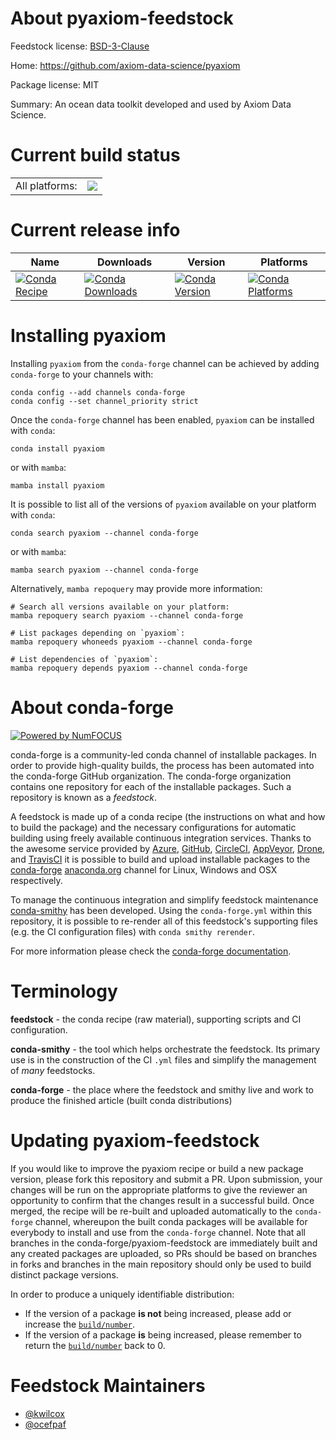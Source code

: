 About pyaxiom-feedstock
=======================

Feedstock license: [BSD-3-Clause](https://github.com/conda-forge/pyaxiom-feedstock/blob/main/LICENSE.txt)

Home: https://github.com/axiom-data-science/pyaxiom

Package license: MIT

Summary: An ocean data toolkit developed and used by Axiom Data Science.

Current build status
====================


<table><tr><td>All platforms:</td>
    <td>
      <a href="https://dev.azure.com/conda-forge/feedstock-builds/_build/latest?definitionId=3203&branchName=main">
        <img src="https://dev.azure.com/conda-forge/feedstock-builds/_apis/build/status/pyaxiom-feedstock?branchName=main">
      </a>
    </td>
  </tr>
</table>

Current release info
====================

| Name | Downloads | Version | Platforms |
| --- | --- | --- | --- |
| [![Conda Recipe](https://img.shields.io/badge/recipe-pyaxiom-green.svg)](https://anaconda.org/conda-forge/pyaxiom) | [![Conda Downloads](https://img.shields.io/conda/dn/conda-forge/pyaxiom.svg)](https://anaconda.org/conda-forge/pyaxiom) | [![Conda Version](https://img.shields.io/conda/vn/conda-forge/pyaxiom.svg)](https://anaconda.org/conda-forge/pyaxiom) | [![Conda Platforms](https://img.shields.io/conda/pn/conda-forge/pyaxiom.svg)](https://anaconda.org/conda-forge/pyaxiom) |

Installing pyaxiom
==================

Installing `pyaxiom` from the `conda-forge` channel can be achieved by adding `conda-forge` to your channels with:

```
conda config --add channels conda-forge
conda config --set channel_priority strict
```

Once the `conda-forge` channel has been enabled, `pyaxiom` can be installed with `conda`:

```
conda install pyaxiom
```

or with `mamba`:

```
mamba install pyaxiom
```

It is possible to list all of the versions of `pyaxiom` available on your platform with `conda`:

```
conda search pyaxiom --channel conda-forge
```

or with `mamba`:

```
mamba search pyaxiom --channel conda-forge
```

Alternatively, `mamba repoquery` may provide more information:

```
# Search all versions available on your platform:
mamba repoquery search pyaxiom --channel conda-forge

# List packages depending on `pyaxiom`:
mamba repoquery whoneeds pyaxiom --channel conda-forge

# List dependencies of `pyaxiom`:
mamba repoquery depends pyaxiom --channel conda-forge
```


About conda-forge
=================

[![Powered by
NumFOCUS](https://img.shields.io/badge/powered%20by-NumFOCUS-orange.svg?style=flat&colorA=E1523D&colorB=007D8A)](https://numfocus.org)

conda-forge is a community-led conda channel of installable packages.
In order to provide high-quality builds, the process has been automated into the
conda-forge GitHub organization. The conda-forge organization contains one repository
for each of the installable packages. Such a repository is known as a *feedstock*.

A feedstock is made up of a conda recipe (the instructions on what and how to build
the package) and the necessary configurations for automatic building using freely
available continuous integration services. Thanks to the awesome service provided by
[Azure](https://azure.microsoft.com/en-us/services/devops/), [GitHub](https://github.com/),
[CircleCI](https://circleci.com/), [AppVeyor](https://www.appveyor.com/),
[Drone](https://cloud.drone.io/welcome), and [TravisCI](https://travis-ci.com/)
it is possible to build and upload installable packages to the
[conda-forge](https://anaconda.org/conda-forge) [anaconda.org](https://anaconda.org/)
channel for Linux, Windows and OSX respectively.

To manage the continuous integration and simplify feedstock maintenance
[conda-smithy](https://github.com/conda-forge/conda-smithy) has been developed.
Using the ``conda-forge.yml`` within this repository, it is possible to re-render all of
this feedstock's supporting files (e.g. the CI configuration files) with ``conda smithy rerender``.

For more information please check the [conda-forge documentation](https://conda-forge.org/docs/).

Terminology
===========

**feedstock** - the conda recipe (raw material), supporting scripts and CI configuration.

**conda-smithy** - the tool which helps orchestrate the feedstock.
                   Its primary use is in the construction of the CI ``.yml`` files
                   and simplify the management of *many* feedstocks.

**conda-forge** - the place where the feedstock and smithy live and work to
                  produce the finished article (built conda distributions)


Updating pyaxiom-feedstock
==========================

If you would like to improve the pyaxiom recipe or build a new
package version, please fork this repository and submit a PR. Upon submission,
your changes will be run on the appropriate platforms to give the reviewer an
opportunity to confirm that the changes result in a successful build. Once
merged, the recipe will be re-built and uploaded automatically to the
`conda-forge` channel, whereupon the built conda packages will be available for
everybody to install and use from the `conda-forge` channel.
Note that all branches in the conda-forge/pyaxiom-feedstock are
immediately built and any created packages are uploaded, so PRs should be based
on branches in forks and branches in the main repository should only be used to
build distinct package versions.

In order to produce a uniquely identifiable distribution:
 * If the version of a package **is not** being increased, please add or increase
   the [``build/number``](https://docs.conda.io/projects/conda-build/en/latest/resources/define-metadata.html#build-number-and-string).
 * If the version of a package **is** being increased, please remember to return
   the [``build/number``](https://docs.conda.io/projects/conda-build/en/latest/resources/define-metadata.html#build-number-and-string)
   back to 0.

Feedstock Maintainers
=====================

* [@kwilcox](https://github.com/kwilcox/)
* [@ocefpaf](https://github.com/ocefpaf/)

